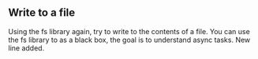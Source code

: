 ## Write to a file
Using the fs library again, try to write to the contents of a file.
You can use the fs library to as a black box, the goal is to understand async tasks.
New line added.
